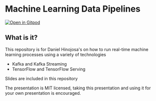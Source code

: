 # Machine Learning Data Pipelines

[![Open in Gitpod](https://gitpod.io/button/open-in-gitpod.svg)](https://gitpod.io/github.com/dhinojosa/machine-learning-data-pipelines)

## What is it?

This repository is for Daniel Hinojosa's on how to run 
real-time machine learning processes using a variety of technologies

* Kafka and Kafka Streaming
* TensorFlow and TensorFlow Serving

Slides are included in this repository

The presentation is MIT licensed, taking this presentation and using it for your
own presentation is encouraged.
